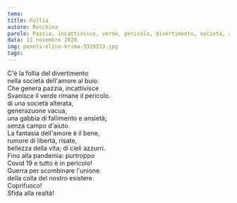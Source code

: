 ```yaml
---
tema:
title: Follia
autore: Rocchina
parole: Pazzia, incattivisce, verde, pericolo, divertimento, società, amore, buio
data: 11 novembre 2020
img: pexels-elina-krima-3319333.jpg
tags: 
---
```


C'è la  follia  del divertimento  
nella società dell'amore al buio.  
Che genera pazzia, incattivisce  
Svanisce il verde rimane il pericolo.  
di una società alterata,  
generazuone vacua,  
una gabbia di fallimento e ansietà;  
senza campo d'aiuto.   
La fantasia dell'amore è il bene,  
rumore di libertà, risate,  
bellezza della vita; di cieli azzurri.  
Fino alla  pandemia: purtroppo  
Covid 19 e tutto è in pericolo!  
Guerra per scombinare  l'unione   
della colla del nostro esistere.  
Coprifuoco!  
Sfida alla  realtà!  

